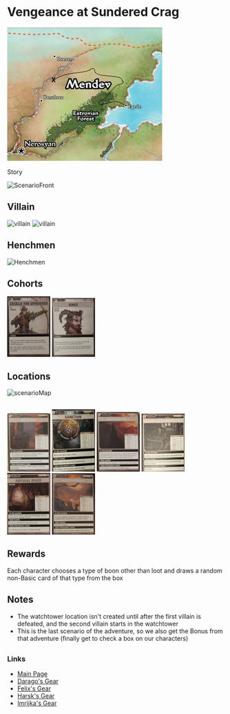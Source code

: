 # Vengeance at Sundered Crag

![BigMap](../maps/IntoTheWorldwound4.png)

Story

<img src="https://github.com/barry4356/PACG_Cards/blob/main/WoTR/Scenarios/scenario.png" alt="ScenarioFront" width="100"/>



## Villain
<img src="https://github.com/barry4356/PACG_Cards/blob/main/WoTR/Villains/ThurlAndInhaz.png" alt="villain" width="100"/> <img src="https://github.com/barry4356/PACG_Cards/blob/main/WoTR/Villains/TancredDesimere.png" alt="villain" width="100"/>

## Henchmen
<img src="https://github.com/barry4356/PACG_Cards/blob/main/WoTR/Henchmen/UnfetteredEidolons.png" alt="Henchmen" width="100"/>

## Cohorts
<img src="https://github.com/barry4356/PACG_Cards/blob/main/WoTR/Cohorts/CecillaTheUprooter.png" alt="Cohort" width="100"/> <img src="https://github.com/barry4356/PACG_Cards/blob/main/WoTR/Cohorts/Vinst.png" alt="Cohort" width="100"/>
 
## Locations

![scenarioMap](scenarioMap.jpg)

##

<img src="https://github.com/barry4356/PACG_Cards/blob/main/WoTR/Locations/Abattoir.png" alt="Location" width="100"/> <img src="https://github.com/barry4356/PACG_Cards/blob/main/WoTR/Locations/Sanctum.png" alt="Location" width="100"/> <img src="https://github.com/barry4356/PACG_Cards/blob/main/WoTR/Locations/AbyssalRift.png" alt="Location" width="100"/> <img src="https://github.com/barry4356/PACG_Cards/blob/main/WoTR/Locations/TortureChamber.png" alt="Location" width="100"/> <img src="https://github.com/barry4356/PACG_Cards/blob/main/WoTR/Locations/AbyssalRiver.png" alt="Location" width="100"/>
<img src="https://github.com/barry4356/PACG_Cards/blob/main/WoTR/Locations/Watchtower.png" alt="Location" width="100"/>

## Rewards

Each character chooses a type of boon other than loot and draws a random non-Basic card of that type from the box

## Notes
- The watchtower location isn't created until after the first villain is defeated, and the second villain starts in the watchtower
- This is the last scenario of the adventure, so we also get the Bonus from that adventure (finally get to check a box on our characters)

##
### Links
- [Main Page](main.md#wrath-of-the-righteous)
- [Darago's Gear](../c1/darago_equipment.md#daragos-equipment)
- [Felix's Gear](../c1/felix_equipment.md#felixs-equipment)
- [Harsk's Gear](../c1/harsk_equipment.md#harsks-equipment)
- [Imrijka's Gear](../c1/Imrijka_equipment.md#imrijkas-equipment)
